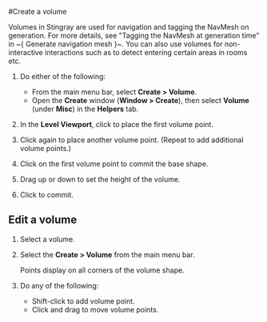 #Create a volume

Volumes in Stingray are used for navigation and tagging the NavMesh on generation. For more details, see "Tagging the NavMesh at generation time" in ~{ Generate navigation mesh }~. You can also use volumes for non-interactive interactions such as to detect entering certain areas in rooms etc.

1. Do either of the following:

	- From the main menu bar, select **Create > Volume**.
	- Open the **Create** window (**Window > Create**), then select **Volume** (under **Misc**) in the **Helpers** tab.

2. In the **Level Viewport**, click to place the first volume point.

4. Click again to place another volume point. (Repeat to add additional volume points.)

5. Click on the first volume point to commit the base shape.

6. Drag up or down to set the height of the volume.

7. Click to commit.


## Edit a volume

1. Select a volume.

2. Select the **Create > Volume** from the main menu bar.

	Points display on all corners of the volume shape.

3. Do any of the following:
 	- Shift-click to add volume point.
 	- Click and drag to move volume points.
